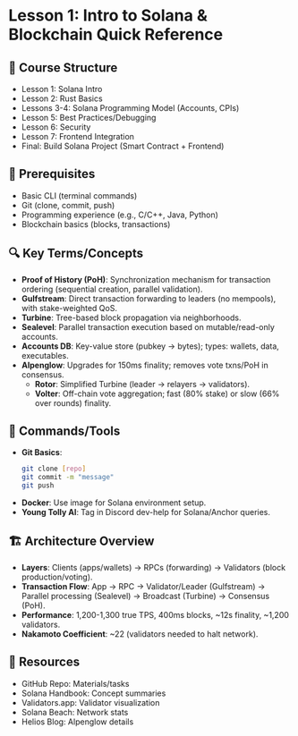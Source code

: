 # Lesson 1: Intro to Solana & Blockchain Quick Reference

## 🎯 Course Structure
- Lesson 1: Solana Intro
- Lesson 2: Rust Basics
- Lessons 3-4: Solana Programming Model (Accounts, CPIs)
- Lesson 5: Best Practices/Debugging
- Lesson 6: Security
- Lesson 7: Frontend Integration
- Final: Build Solana Project (Smart Contract + Frontend)

## 🔧 Prerequisites
- Basic CLI (terminal commands)
- Git (clone, commit, push)
- Programming experience (e.g., C/C++, Java, Python)
- Blockchain basics (blocks, transactions)

## 🔍 Key Terms/Concepts
- **Proof of History (PoH)**: Synchronization mechanism for transaction ordering (sequential creation, parallel validation).
- **Gulfstream**: Direct transaction forwarding to leaders (no mempools), with stake-weighted QoS.
- **Turbine**: Tree-based block propagation via neighborhoods.
- **Sealevel**: Parallel transaction execution based on mutable/read-only accounts.
- **Accounts DB**: Key-value store (pubkey → bytes); types: wallets, data, executables.
- **Alpenglow**: Upgrades for 150ms finality; removes vote txns/PoH in consensus.
  - **Rotor**: Simplified Turbine (leader → relayers → validators).
  - **Volter**: Off-chain vote aggregation; fast (80% stake) or slow (66% over rounds) finality.

## 🔧 Commands/Tools
- **Git Basics**:
  ```bash
  git clone [repo]
  git commit -m "message"
  git push
  ```
- **Docker**: Use image for Solana environment setup.
- **Young Tolly AI**: Tag in Discord dev-help for Solana/Anchor queries.

## 🏗️ Architecture Overview
- **Layers**: Clients (apps/wallets) → RPCs (forwarding) → Validators (block production/voting).
- **Transaction Flow**: App → RPC → Validator/Leader (Gulfstream) → Parallel processing (Sealevel) → Broadcast (Turbine) → Consensus (PoH).
- **Performance**: 1,200-1,300 true TPS, 400ms blocks, ~12s finality, ~1,200 validators.
- **Nakamoto Coefficient**: ~22 (validators needed to halt network).

## 🔗 Resources
- GitHub Repo: Materials/tasks
- Solana Handbook: Concept summaries
- Validators.app: Validator visualization
- Solana Beach: Network stats
- Helios Blog: Alpenglow details

